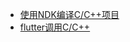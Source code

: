 - [使用NDK编译C/C++项目](https://blog.mydata.top/index.php/ndk_001.html)
- [flutter调用C/C++](https://blog.mydata.top/index.php/ndk_002.html)